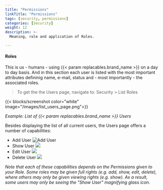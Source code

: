 ```yaml
---
title: "Permissions"
linkTitle: "Permissions"
tags: [security, permissions]
categories: [Security]
weight: 12
description: >-
  Meaning, role and application of Roles.

---
```


#### Roles

This is us - humans - using {{< param replacables.brand_name  >}} on a day to day basis. And in this section each user is listed with the most important attributes defininig name, e-mail, status and - most importantly - the associated roles.

> To get the the Users page, navigate to: Security > List Roles

{{< blocks/screenshot color="white" image="/images/list_users_page.png">}}

*Example: List of {{< param replacables.brand_name  >}} Users*

Besides displaying the list of all current users, the Users page offers a number of capabilities:

- Add User ![Add User](../../../../../../../images/add_icon.png)
- Show User ![](../../../../../../../images/view_icon.png)
- Edit User ![](../../../../../../../images/edit_icon.png)
- Delete User ![](../../../../../../../images/delete_icon.png)

*Note that each of these capabilities depends on the Permissions given to your Role. Some roles may be given full rights (e.g. add, show, edit, delete), where others may only be given viewing rights (e.g. show). As a result, some users may only be seeing the "Show User" magnifying glass icon.*
